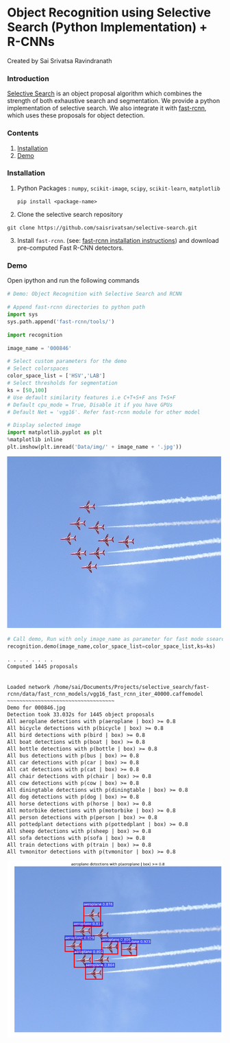# Object Recognition using Selective Search (Python Implementation) + R-CNNs 

Created by Sai Srivatsa Ravindranath

### Introduction


[Selective Search](http://koen.me/research/selectivesearch/) is an object proposal algorithm which combines the strength of both 
exhaustive search and segmentation. We provide a python implementation of selective search.
We also integrate it with [fast-rcnn](https://github.com/rbgirshick/fast-rcnn), which uses these proposals for object detection.
    
### Contents
1. [Installation](#installation)
2. [Demo](#demo)

### Installation

1. Python Packages : `numpy`, `scikit-image`, `scipy`, `scikit-learn`, `matplotlib`
	``` Shell
	pip install <package-name>
	```

2. Clone the selective search repository
  ```Shell 
  git clone https://github.com/saisrivatsan/selective-search.git
  ```

3. Install `fast-rcnn`. (see: [fast-rcnn installation instructions](https://github.com/rbgirshick/fast-rcnn#installation-sufficient-for-the-demo)) and download pre-computed Fast R-CNN detectors.


### Demo
Open ipython and run the following commands

```python
# Demo: Object Recognition with Selective Search and RCNN
```


```python
# Append fast-rcnn directories to python path
import sys
sys.path.append('fast-rcnn/tools/')
```


```python
import recognition
```


```python
image_name = '000846'
```


```python
# Select custom parameters for the demo
# Select colorspaces
color_space_list = ['HSV','LAB']
# Select thresholds for segmentation
ks = [50,100]
# Use default similarity features i.e C+T+S+F ans T+S+F 
# Default cpu_mode = True, Disable it if you have GPUs
# Default Net = 'vgg16'. Refer fast-rcnn module for other model
```


```python
# Display selected image
import matplotlib.pyplot as plt
%matplotlib inline
plt.imshow(plt.imread('Data/img/' + image_name + '.jpg'))
```

![png](output_5_1.png)



```python
# Call demo, Run with only image_name as parameter for fast mode ssearch
recognition.demo(image_name,color_space_list=color_space_list,ks=ks)
```

    . . . . . . . . 
    Computed 1445 proposals
    
    
    Loaded network /home/sai/Documents/Projects/selective_search/fast-rcnn/data/fast_rcnn_models/vgg16_fast_rcnn_iter_40000.caffemodel
    ~~~~~~~~~~~~~~~~~~~~~~~~~~~~~~~~~~~
    Demo for 000846.jpg
    Detection took 33.032s for 1445 object proposals
    All aeroplane detections with p(aeroplane | box) >= 0.8
    All bicycle detections with p(bicycle | box) >= 0.8
    All bird detections with p(bird | box) >= 0.8
    All boat detections with p(boat | box) >= 0.8
    All bottle detections with p(bottle | box) >= 0.8
    All bus detections with p(bus | box) >= 0.8
    All car detections with p(car | box) >= 0.8
    All cat detections with p(cat | box) >= 0.8
    All chair detections with p(chair | box) >= 0.8
    All cow detections with p(cow | box) >= 0.8
    All diningtable detections with p(diningtable | box) >= 0.8
    All dog detections with p(dog | box) >= 0.8
    All horse detections with p(horse | box) >= 0.8
    All motorbike detections with p(motorbike | box) >= 0.8
    All person detections with p(person | box) >= 0.8
    All pottedplant detections with p(pottedplant | box) >= 0.8
    All sheep detections with p(sheep | box) >= 0.8
    All sofa detections with p(sofa | box) >= 0.8
    All train detections with p(train | box) >= 0.8
    All tvmonitor detections with p(tvmonitor | box) >= 0.8



![png](output_6_1.png)





